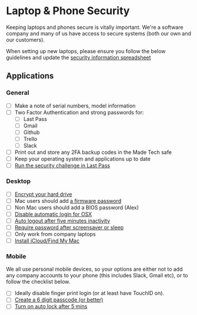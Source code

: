 # Laptop & Phone Security

Keeping laptops and phones secure is vitally important. We're a software company and many of us have access to secure systems (both our own and our customers). 

When setting up new laptops, please ensure you follow the below guidelines and update the [security information spreadsheet](https://docs.google.com/a/madebymade.co.uk/spreadsheets/d/1jn1OeUd2DVWJPlzf_ZkdjtNpXWuy0r4_0dxXBHuWeG0/edit?usp=sharing)

## Applications
### General
- [ ] Make a note of serial numbers, model information
- [ ] Two Factor Authentication and strong passwords for:
  - [ ] Last Pass
  - [ ] Gmail
  - [ ] Github
  - [ ] Trello
  - [ ] Slack
- [ ] Print out and store any 2FA backup codes in the Made Tech safe
- [ ] Keep your operating system and applications up to date
- [ ] [Run the security challenge in Last Pass](https://lastpass.com/support.php?cmd=getfeaturefaq&feature=feataure_12)

### Desktop
- [ ] [Encrypt your hard drive](https://support.apple.com/en-gb/HT204837)
- [ ] Mac users should add [a firmware password](https://support.apple.com/en-gb/HT204455)
- [ ] Non Mac users should add a BIOS password (Alex)
- [ ] [Disable automatic login for OSX](https://www.intego.com/mac-security-blog/mac-security-tip-disable-automatic-login/)
- [ ] [Auto logout after five minutes inactivity](https://support.apple.com/kb/PH18670?locale=en_US)
- [ ] [Require password after screensaver or sleep](https://support.apple.com/kb/PH18669?locale=en_US&viewlocale=en_US)
- [ ] Only work from company laptops
- [ ] [Install iCloud/Find My Mac](https://www.icloud.com)

### Mobile
We all use personal mobile devices, so your options are either not to add any company accounts to your phone (this includes Slack, Gmail etc), or to follow the checklist below.

- [ ] Ideally disable finger print login (or at least have TouchID on).
- [ ] [Create a 6 digit passcode (or better)](http://www.cnet.com/uk/how-to/secure-your-ios-device-with-a-six-digit-passcode-on-ios-9/)
- [ ] [Turn on auto lock after 5 mins](http://www.imore.com/how-change-auto-lock-time-your-iphone-or-ipad)
